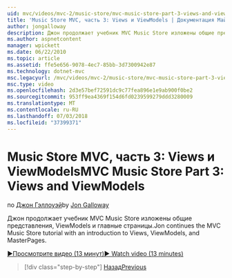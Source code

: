 ```yaml
---
uid: mvc/videos/mvc-2/music-store/mvc-music-store-part-3-views-and-viewmodels
title: 'Music Store MVC, часть 3: Views и ViewModels | Документация Майкрософт'
author: jongalloway
description: Джон продолжает учебник MVC Music Store изложены общие представления, ViewModels и главные страницы.
ms.author: aspnetcontent
manager: wpickett
ms.date: 06/22/2010
ms.topic: article
ms.assetid: ffe5e656-9078-4ec7-85bb-3d7300942e87
ms.technology: dotnet-mvc
msc.legacyurl: /mvc/videos/mvc-2/music-store/mvc-music-store-part-3-views-and-viewmodels
msc.type: video
ms.openlocfilehash: 2d3e57bef72591dc9c77fea896e1e9ab900f0be2
ms.sourcegitcommit: 953ff9ea4369f154d6fd0239599279ddd3280009
ms.translationtype: MT
ms.contentlocale: ru-RU
ms.lasthandoff: 07/03/2018
ms.locfileid: "37399371"
---
```

<a name="mvc-music-store-part-3-views-and-viewmodels"></a><span data-ttu-id="fa0d2-103">Music Store MVC, часть 3: Views и ViewModels</span><span class="sxs-lookup"><span data-stu-id="fa0d2-103">MVC Music Store Part 3: Views and ViewModels</span></span>
====================
<span data-ttu-id="fa0d2-104">по [Джон Гэллоуэй](https://github.com/jongalloway)</span><span class="sxs-lookup"><span data-stu-id="fa0d2-104">by [Jon Galloway](https://github.com/jongalloway)</span></span>

<span data-ttu-id="fa0d2-105">Джон продолжает учебник MVC Music Store изложены общие представления, ViewModels и главные страницы.</span><span class="sxs-lookup"><span data-stu-id="fa0d2-105">Jon continues the MVC Music Store tutorial with an introduction to Views, ViewModels, and MasterPages.</span></span>

[<span data-ttu-id="fa0d2-106">&#9654;Просмотрите видео (13 минут)</span><span class="sxs-lookup"><span data-stu-id="fa0d2-106">&#9654; Watch video (13 minutes)</span></span>](https://channel9.msdn.com/Blogs/ASP-NET-Site-Videos/mvc-music-store-part-3-views-and-viewmodels)

> [!div class="step-by-step"]
> [<span data-ttu-id="fa0d2-107">Назад</span><span class="sxs-lookup"><span data-stu-id="fa0d2-107">Previous</span></span>](mvc-music-store-part-2-controllers.md)
